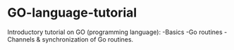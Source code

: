 # GO-language-tutorial
Introductory tutorial on GO (programming language):
-Basics
-Go routines
-Channels & synchronization of Go routines.
